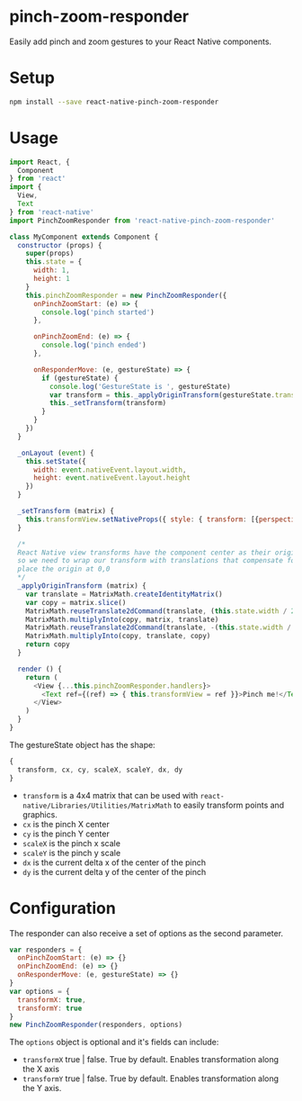 # pinch-zoom-responder

Easily add pinch and zoom gestures to your React Native components.

# Setup

```sh
npm install --save react-native-pinch-zoom-responder
```

# Usage

```javascript
import React, {
  Component
} from 'react'
import {
  View,
  Text
} from 'react-native'
import PinchZoomResponder from 'react-native-pinch-zoom-responder'

class MyComponent extends Component {
  constructor (props) {
    super(props)
    this.state = {
      width: 1,
      height: 1
    }
    this.pinchZoomResponder = new PinchZoomResponder({
      onPinchZoomStart: (e) => {
        console.log('pinch started')
      },

      onPinchZoomEnd: (e) => {
        console.log('pinch ended')
      },

      onResponderMove: (e, gestureState) => {
        if (gestureState) {
          console.log('GestureState is ', gestureState)
          var transform = this._applyOriginTransform(gestureState.transform)
          this._setTransform(transform)
        }
      }
    })
  }

  _onLayout (event) {
    this.setState({
      width: event.nativeEvent.layout.width,
      height: event.nativeEvent.layout.height
    })
  }

  _setTransform (matrix) {
    this.transformView.setNativeProps({ style: { transform: [{perspective: 1000}, { matrix: matrix }] } })
  }

  /*
  React Native view transforms have the component center as their origin,
  so we need to wrap our transform with translations that compensate for this and
  place the origin at 0,0
  */
  _applyOriginTransform (matrix) {
    var translate = MatrixMath.createIdentityMatrix()
    var copy = matrix.slice()
    MatrixMath.reuseTranslate2dCommand(translate, (this.state.width / 2.0), (this.state.height / 2.0))
    MatrixMath.multiplyInto(copy, matrix, translate)
    MatrixMath.reuseTranslate2dCommand(translate, -(this.state.width / 2.0), -(this.state.height / 2.0))
    MatrixMath.multiplyInto(copy, translate, copy)
    return copy
  }

  render () {
    return (
      <View {...this.pinchZoomResponder.handlers}>
        <Text ref={(ref) => { this.transformView = ref }}>Pinch me!</Text>
      </View>
    )
  }
}
```

The gestureState object has the shape:

```javascript
{
  transform, cx, cy, scaleX, scaleY, dx, dy
}
```

- `transform` is a 4x4 matrix that can be used with `react-native/Libraries/Utilities/MatrixMath` to easily transform points and graphics.
- `cx` is the pinch X center
- `cy` is the pinch Y center
- `scaleX` is the pinch x scale
- `scaleY` is the pinch y scale
- `dx` is the current delta x of the center of the pinch
- `dy` is the current delta y of the center of the pinch

# Configuration

The responder can also receive a set of options as the second parameter.

```javascript
var responders = {
  onPinchZoomStart: (e) => {}
  onPinchZoomEnd: (e) => {}
  onResponderMove: (e, gestureState) => {}
}
var options = {
  transformX: true,
  transformY: true
}
new PinchZoomResponder(responders, options)
```

The `options` object is optional and it's fields can include:

- `transformX` true | false.  True by default. Enables transformation along the X axis
- `transformY` true | false.  True by default.  Enables transformation along the Y axis.
